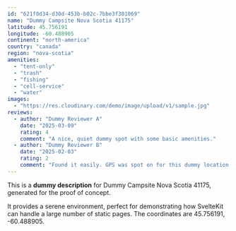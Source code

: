 ```yaml
---
id: "621f0d34-d30d-453b-b02c-7bbe3f301069"
name: "Dummy Campsite Nova Scotia 41175"
latitude: 45.756191
longitude: -60.488905
continent: "north-america"
country: "canada"
region: "nova-scotia"
amenities:
  - "tent-only"
  - "trash"
  - "fishing"
  - "cell-service"
  - "water"
images:
  - "https://res.cloudinary.com/demo/image/upload/v1/sample.jpg"
reviews:
  - author: "Dummy Reviewer A"
    date: "2025-03-09"
    rating: 4
    comment: "A nice, quiet dummy spot with some basic amenities."
  - author: "Dummy Reviewer B"
    date: "2025-02-03"
    rating: 2
    comment: "Found it easily. GPS was spot on for this dummy location."
---
```


This is a **dummy description** for Dummy Campsite Nova Scotia 41175, generated for the proof of concept.

It provides a serene environment, perfect for demonstrating how SvelteKit can handle a large number of static pages. The coordinates are 45.756191, -60.488905.
